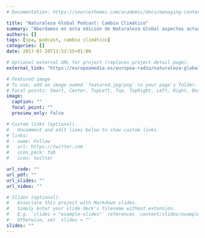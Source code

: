```yaml
---
# Documentation: https://sourcethemes.com/academic/docs/managing-content/

title: "Naturaleza Global Podcast: Cambio Climático"
summary: "Abordamos en esta edición de Naturaleza Global aspectos actuales del cambio climático entrevistando a Jorge Saturno, doctorando en el Departamento de Biogeoquímica y Química Multifásica del Instituto Max Planck de Química. Se tratan temas como la elevación de la temperatura de los océanos y la relación entre el reciente desprendimiento del iceberg A68 y el cambio climático. Nos cuenta además los avances realizados en la investigación sobre aerosoles atmosféricos y su influencia sobre la formación de nubes a través de un proyecto realizado en el Amazonas."
authors: []
tags: [spa, podcast, cambio climático]
categories: []
date: 2017-07-20T13:53:55+01:00

# Optional external URL for project (replaces project detail page).
external_link: "https://europeamedia.es/europea-radio/naturaleza-global-cambio-climatico"

# Featured image
# To use, add an image named `featured.jpg/png` to your page's folder.
# Focal points: Smart, Center, TopLeft, Top, TopRight, Left, Right, BottomLeft, Bottom, BottomRight.
image:
  caption: ""
  focal_point: ""
  preview_only: false

# Custom links (optional).
#   Uncomment and edit lines below to show custom links.
# links:
# - name: Follow
#   url: https://twitter.com
#   icon_pack: fab
#   icon: twitter

url_code: ""
url_pdf: ""
url_slides: ""
url_video: ""

# Slides (optional).
#   Associate this project with Markdown slides.
#   Simply enter your slide deck's filename without extension.
#   E.g. `slides = "example-slides"` references `content/slides/example-slides.md`.
#   Otherwise, set `slides = ""`.
slides: ""
---
```

